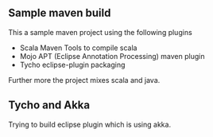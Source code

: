 ## Sample maven build

This a sample maven project using the following plugins

* Scala Maven Tools to compile scala
* Mojo APT (Eclipse Annotation Processing) maven plugin
* Tycho eclipse-plugin packaging

Further more the project mixes scala and java. 

## Tycho and Akka

Trying to build eclipse plugin which is using akka.
